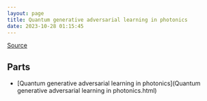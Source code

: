 ```yaml
---
layout: page
title: Quantum generative adversarial learning in photonics
date: 2023-10-28 01:15:45
---
```


[Source](https://arxiv.org/abs/1804.09139)

## Parts
* [Quantum generative adversarial learning in photonics](Quantum generative adversarial learning in photonics.html)